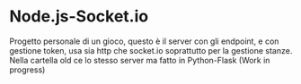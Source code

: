 # Node.js-Socket.io
Progetto personale di un gioco, questo è il server con gli endpoint, e con gestione token, usa sia http che socket.io soprattutto per la gestione stanze. Nella cartella old ce lo stesso server ma fatto in Python-Flask
(Work in progress)
